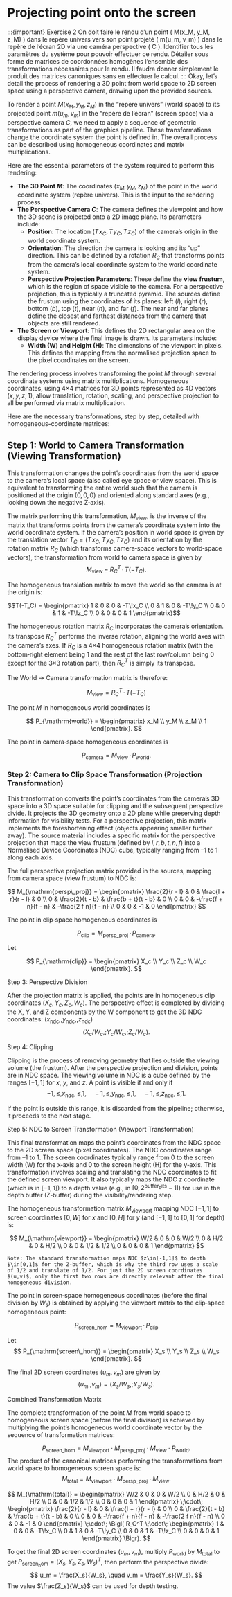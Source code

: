 # Projecting point onto the screen
:::{important} Exercise 2
On doit faire le rendu d’un point \( M(x_M, y_M, z_M) \) dans le repère univers vers son point projeté \( m(u_m, v_m) \) dans le repère de l’écran 2D via une caméra perspective \( C \). Identifier tous les paramètres du système pour pouvoir effectuer ce rendu. Détailer sous forme de matrices de coordonnées homogènes l’ensemble des transformations nécessaires pour le rendu. Il faudra donner simplement le produit des matrices canoniques sans en effectuer le calcul.
:::
Okay, let’s detail the process of rendering a 3D point from world space to 2D screen space using a perspective camera, drawing upon the provided sources.

To render a point $M(x_M, y_M, z_M)$ in the “repère univers” (world space) to its projected point $m(u_m, v_m)$ in the “repère de l’écran” (screen space) via a perspective camera $C$, we need to apply a sequence of geometric transformations as part of the graphics pipeline. These transformations change the coordinate system the point is defined in. The overall process can be described using homogeneous coordinates and matrix multiplications.

Here are the essential parameters of the system required to perform this rendering:

- **The 3D Point $M$**: The coordinates $(x_M, y_M, z_M)$ of the point in the world coordinate system (repère univers). This is the input to the rendering process.  
- **The Perspective Camera $C$**: The camera defines the viewpoint and how the 3D scene is projected onto a 2D image plane. Its parameters include:  
  - **Position**: The location $(T\!x_C, T\!y_C, T\!z_C)$ of the camera’s origin in the world coordinate system.  
  - **Orientation**: The direction the camera is looking and its “up” direction. This can be defined by a rotation $R_C$ that transforms points from the camera’s local coordinate system to the world coordinate system.  
  - **Perspective Projection Parameters**: These define the **view frustum**, which is the region of space visible to the camera. For a perspective projection, this is typically a truncated pyramid. The sources define the frustum using the coordinates of its planes: left ($l$), right ($r$), bottom ($b$), top ($t$), near ($n$), and far ($f$). The near and far planes define the closest and farthest distances from the camera that objects are still rendered.  
- **The Screen or Viewport**: This defines the 2D rectangular area on the display device where the final image is drawn. Its parameters include:  
  - **Width (W) and Height (H)**: The dimensions of the viewport in pixels. This defines the mapping from the normalised projection space to the pixel coordinates on the screen.  

The rendering process involves transforming the point $M$ through several coordinate systems using matrix multiplications. Homogeneous coordinates, using 4×4 matrices for 3D points represented as 4D vectors $(x, y, z, 1)$, allow translation, rotation, scaling, and perspective projection to all be performed via matrix multiplication.

Here are the necessary transformations, step by step, detailed with homogeneous-coordinate matrices:

## Step 1: World to Camera Transformation (Viewing Transformation)

This transformation changes the point’s coordinates from the world space to the camera’s local space (also called eye space or view space). This is equivalent to transforming the entire world such that the camera is positioned at the origin $(0,0,0)$ and oriented along standard axes (e.g., looking down the negative Z‑axis).

The matrix performing this transformation, $M_{\mathrm{view}}$, is the inverse of the matrix that transforms points from the camera’s coordinate system into the world coordinate system. If the camera’s position in world space is given by the translation vector $T_C = (T\!x_C, T\!y_C, T\!z_C)$ and its orientation by the rotation matrix $R_C$ (which transforms camera‑space vectors to world‑space vectors), the transformation from world to camera space is given by
$$
M_{\mathrm{view}} \;=\; R_C^T \,\cdot\, T(-T_C).
$$

The homogeneous translation matrix to move the world so the camera is at the origin is:
```math
T(-T_C) = \begin{pmatrix}
1 & 0 & 0 & -T\!x_C \\
0 & 1 & 0 & -T\!y_C \\
0 & 0 & 1 & -T\!z_C \\
0 & 0 & 0 & 1
\end{pmatrix}
```

The homogeneous rotation matrix $R_C$ incorporates the camera’s orientation. Its transpose $R_C^T$ performs the inverse rotation, aligning the world axes with the camera’s axes. If $R_C$ is a 4×4 homogeneous rotation matrix (with the bottom‑right element being 1 and the rest of the last row/column being 0 except for the 3×3 rotation part), then $R_C^T$ is simply its transpose.

The World → Camera transformation matrix is therefore:

$$
M_{\mathrm{view}} = R_C^T \,\cdot\, T(-T_C)
$$

The point $M$ in homogeneous world coordinates is

$$
P_{\mathrm{world}} = \begin{pmatrix}
x_M \\
y_M \\
z_M \\
1
\end{pmatrix}.
$$

The point in camera‑space homogeneous coordinates is

$$
P_{\mathrm{camera}} = M_{\mathrm{view}} \,\cdot\, P_{\mathrm{world}}.
$$

### Step 2: Camera to Clip Space Transformation (Projection Transformation)

This transformation converts the point’s coordinates from the camera’s 3D space into a 3D space suitable for clipping and the subsequent perspective divide. It projects the 3D geometry onto a 2D plane while preserving depth information for visibility tests. For a perspective projection, this matrix implements the foreshortening effect (objects appearing smaller further away). The source material includes a specific matrix for the perspective projection that maps the view frustum (defined by $l, r, b, t, n, f$) into a Normalised Device Coordinates (NDC) cube, typically ranging from –1 to 1 along each axis.

The full perspective projection matrix provided in the sources, mapping from camera space (view frustum) to NDC is:

$$
M_{\mathrm{persp\_proj}} = \begin{pmatrix}
\frac{2}{r - l} & 0 & \frac{l + r}{r - l} & 0 \\
0 & \frac{2}{t - b} & \frac{b + t}{t - b} & 0 \\
0 & 0 & -\frac{f + n}{f - n} & -\frac{2 f n}{f - n} \\
0 & 0 & -1 & 0
\end{pmatrix}
$$

The point in clip‑space homogeneous coordinates is

$$
P_{\mathrm{clip}} = M_{\mathrm{persp\_proj}} \,\cdot\, P_{\mathrm{camera}}.
$$

Let

$$
P_{\mathrm{clip}} = \begin{pmatrix} X_c \\ Y_c \\ Z_c \\ W_c \end{pmatrix}.
$$

Step 3: Perspective Division

After the projection matrix is applied, the points are in homogeneous clip coordinates $(X_c, Y_c, Z_c, W_c)$. The perspective effect is completed by dividing the X, Y, and Z components by the W component to get the 3D NDC coordinates:
($x_{\mathrm{ndc}},,y_{\mathrm{ndc}},,z_{\mathrm{ndc}}$)
$$
\bigl(X_c/W_c,;Y_c/W_c,;Z_c/W_c\bigr).
$$


Step 4: Clipping

Clipping is the process of removing geometry that lies outside the viewing volume (the frustum). After the perspective projection and division, points are in NDC space. The viewing volume in NDC is a cube defined by the ranges $[-1,1]$ for $x$, $y$, and $z$. A point is visible if and only if
$$
-1 ,\le, x_{\mathrm{ndc}} ,\le, 1,\quad
-1 ,\le, y_{\mathrm{ndc}} ,\le, 1,\quad
-1 ,\le, z_{\mathrm{ndc}} ,\le, 1.
$$

If the point is outside this range, it is discarded from the pipeline; otherwise, it proceeds to the next stage.

Step 5: NDC to Screen Transformation (Viewport Transformation)

This final transformation maps the point’s coordinates from the NDC space to the 2D screen space (pixel coordinates). The NDC coordinates range from –1 to 1. The screen coordinates typically range from 0 to the screen width (W) for the x‑axis and 0 to the screen height (H) for the y‑axis. This transformation involves scaling and translating the NDC coordinates to fit the defined screen viewport. It also typically maps the NDC $z$ coordinate (which is in $[-1,1]$) to a depth value (e.g., in $[0,2^{\mathrm{buffer_bits}}-1]$) for use in the depth buffer (Z‑buffer) during the visibility/rendering step.

The homogeneous transformation matrix $M_{\mathrm{viewport}}$ mapping NDC $[-1,1]$ to screen coordinates $[0,W]$ for $x$ and $[0,H]$ for $y$ (and $[-1,1]$ to $[0,1]$ for depth) is:

$$
M_{\mathrm{viewport}} = \begin{pmatrix}
W/2 & 0   & 0   & W/2 \\
0   & H/2 & 0   & H/2 \\
0   & 0   & 1/2 & 1/2 \\
0   & 0   & 0   & 1
\end{pmatrix}
$$

	Note: The standard transformation maps NDC $z\in[-1,1]$ to depth $\in[0,1]$ for the Z‑buffer, which is why the third row uses a scale of 1/2 and translate of 1/2. For just the 2D screen coordinates $(u,v)$, only the first two rows are directly relevant after the final homogeneous division.

The point in screen‑space homogeneous coordinates (before the final division by $W_s$) is obtained by applying the viewport matrix to the clip‑space homogeneous point:

$$
P_{\mathrm{screen\_hom}} = M_{\mathrm{viewport}} \,\cdot\, P_{\mathrm{clip}}
$$

Let
$$
P_{\mathrm{screen\_hom}} = \begin{pmatrix}
X_s \\ Y_s \\ Z_s \\ W_s
\end{pmatrix}.
$$

The final 2D screen coordinates $(u_m, v_m)$ are given by
$$
(u_m,,v_m) = \bigl(X_s / W_s,;Y_s / W_s\bigr).
$$

Combined Transformation Matrix

The complete transformation of the point $M$ from world space to homogeneous screen space (before the final division) is achieved by multiplying the point’s homogeneous world coordinate vector by the sequence of transformation matrices:

$$
P_{\mathrm{screen\_hom}}
= M_{\mathrm{viewport}}
  \;\cdot\;
  M_{\mathrm{persp\_proj}}
  \;\cdot\;
  M_{\mathrm{view}}
  \;\cdot\;
  P_{\mathrm{world}}.
$$
The product of the canonical matrices performing the transformations from world space to homogeneous screen space is:
$$
M_{\mathrm{total}}
= M_{\mathrm{viewport}}
  \;\cdot\;
  M_{\mathrm{persp\_proj}}
  \;\cdot\;
  M_{\mathrm{view}}.
$$

$$
M_{\mathrm{total}}
= \begin{pmatrix}
W/2 & 0   & 0   & W/2 \\
0   & H/2 & 0   & H/2 \\
0   & 0   & 1/2 & 1/2 \\
0   & 0   & 0   & 1
\end{pmatrix}
\;\cdot\;
\begin{pmatrix}
\frac{2}{r - l} & 0 & \frac{l + r}{r - l} & 0 \\
0 & \frac{2}{t - b} & \frac{b + t}{t - b} & 0 \\
0 & 0 & -\frac{f + n}{f - n} & -\frac{2 f n}{f - n} \\
0 & 0 & -1 & 0
\end{pmatrix}
\;\cdot\;
\Bigl(
R_C^T
\;\cdot\;
\begin{pmatrix}
1 & 0 & 0 & -T\!x_C \\
0 & 1 & 0 & -T\!y_C \\
0 & 0 & 1 & -T\!z_C \\
0 & 0 & 0 & 1
\end{pmatrix}
\Bigr).
$$

To get the final 2D screen coordinates $(u_m, v_m)$, multiply $P_{\mathrm{world}}$ by $M_{\mathrm{total}}$ to get $P_{\mathrm{screen_hom}}=(X_s,Y_s,Z_s,W_s)^T$, then perform the perspective divide:
$$
u_m = \frac{X_s}{W_s}, \quad v_m = \frac{Y_s}{W_s}.
$$
The value $\frac{Z_s}{W_s}$ can be used for depth testing.
